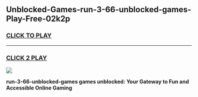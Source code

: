 
## Unblocked-Games-run-3-66-unblocked-games-Play-Free-02k2p
<h3>
<a href="https://premium76.site?title=run-3-66-unblocked-games&ref=20A">CLICK TO PLAY</a></h3>
<hr>

<h3>
<a href="https://premium76.site?title=run-3-66-unblocked-games&ref=20A">CLICK 2 PLAY</a>
  
</h3>

<a href="https://premium76.site?title=run-3-66-unblocked-games&ref=20A"><img src="https://clearcache.store/games.png"></a>


**run-3-66-unblocked-games games unblocked: Your Gateway to Fun and Accessible Online Gaming**
